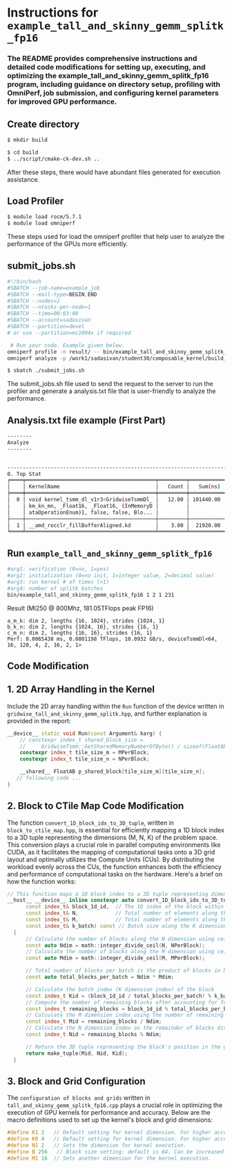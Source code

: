 # Instructions for ```example_tall_and_skinny_gemm_splitk_fp16```
### The README provides comprehensive instructions and detailed code modifications for setting up, executing, and optimizing the example_tall_and_skinny_gemm_splitk_fp16 program, including guidance on directory setup, profiling with OmniPerf, job submission, and configuring kernel parameters for improved GPU performance.

## Create directory
```bash
$ mkdir build
```
```bash
$ cd build
$ ../script/cmake-ck-dev.sh ..
```
After these steps, there would have abundant files generated for execution assistance.

## Load Profiler
```bash
$ module load rocm/5.7.1
$ module load omniperf
```
These steps used for load the omniperf profiler that help user to analyze the performance of the GPUs more efficiently.

## submit_jobs.sh
```bash
#!/bin/bash
#SBATCH --job-name=example_job
#SBATCH --mail-type=BEGIN,END
#SBATCH --nodes=1
#SBATCH --ntasks-per-node=1
#SBATCH --time=00:03:00
#SBATCH --account=sadasivan
#SBATCH --partition=devel
# or use --partition=mi1004x if required

 # Run your code. Example given below.
omniperf profile -n result/ -- bin/example_tall_and_skinny_gemm_splitk_fp16 1 2 1 231
omniperf analyze -p /work1/sadasivan/student30/composable_kernel/build_new/workloads/result/mi100 &>analysis.txt
```
```bash
$ sbatch ./submit_jobs.sh
```
The submit_jobs.sh file used to send the request to the server to run the profiler and generate a analysis.txt file that is user-friendly to analyze the performance.

## Analysis.txt file example (First Part)
```bash
--------
Analyze
--------


--------------------------------------------------------------------------------
0. Top Stat
╒════╤══════════════════════════════════════════╤═════════╤═══════════╤════════════╤══════════════╤═══════╕
│    │ KernelName                               │   Count │   Sum(ns) │   Mean(ns) │   Median(ns) │   Pct │
╞════╪══════════════════════════════════════════╪═════════╪═══════════╪════════════╪══════════════╪═══════╡
│  0 │ void kernel_tsmm_dl_v1r3<GridwiseTsmmDl_ │   12.00 │ 101440.00 │    8453.33 │      6720.00 │ 82.23 │
│    │ km_kn_mn, _Float16, _Float16, (InMemoryD │         │           │            │              │       │
│    │ ataOperationEnum)1, false, false, Blo... │         │           │            │              │       │
├────┼──────────────────────────────────────────┼─────────┼───────────┼────────────┼──────────────┼───────┤
│  1 │ __amd_rocclr_fillBufferAligned.kd        │    3.00 │  21920.00 │    7306.67 │      7200.00 │ 17.77 │
╘════╧══════════════════════════════════════════╧═════════╧═══════════╧════════════╧══════════════╧═══════╛
```

## Run ```example_tall_and_skinny_gemm_splitk_fp16```
```bash
#arg1: verification (0=no, 1=yes)
#arg2: initialization (0=no init, 1=integer value, 2=decimal value)
#arg3: run kernel # of times (>1)
#arg4: number of splitk batches
bin/example_tall_and_skinny_gemm_splitk_fp16 1 2 1 231

```

Result (MI250 @ 800Mhz, 181.05TFlops peak FP16)
```
a_m_k: dim 2, lengths {16, 1024}, strides {1024, 1}
b_k_n: dim 2, lengths {1024, 16}, strides {16, 1}
c_m_n: dim 2, lengths {16, 16}, strides {16, 1}
Perf: 0.0065438 ms, 0.0801198 TFlops, 10.0932 GB/s, deviceTsmmDl<64, 16, 128, 4, 2, 16, 2, 1>
```
## Code Modification
## 1. 2D Array Handling in the Kernel
Include the 2D array handling within the `Run` function of the device written in `gridwise_tall_and_skinny_gemm_splitk.hpp`, 
and further explanation is provided in the report: 
```cpp
__device__ static void Run(const Argument& karg) {
    // constexpr index_t shared_block_size =
    //     GridwiseTsmm::GetSharedMemoryNumberOfByte() / sizeof(FloatAB);
    constexpr index_t tile_size_m = MPerBlock;
    constexpr index_t tile_size_n = NPerBlock;

    __shared__ FloatAB p_shared_block[tile_size_m][tile_size_n];
   // following code ...
}
```
## 2. Block to CTile Map Code Modification
The function `convert_1D_block_idx_to_3D_tuple`, written in `block_to_ctile_map.hpp`, is essential for efficiently mapping a 1D block index to a 3D tuple representing the dimensions (M, N, K) of the problem space. This conversion plays a crucial role in parallel computing environments like CUDA, as it facilitates the mapping of computational tasks onto a 3D grid layout and optimally utilizes the Compute Units (CUs). By distributing the workload evenly across the CUs, the function enhances both the efficiency and performance of computational tasks on the hardware. Here's a brief on how the function works: 

```cpp
// This function maps a 1D block index to a 3D tuple representing dimensions (M, N, K) in a grid.
__host__ __device__ inline constexpr auto convert_1D_block_idx_to_3D_tuple(
      const index_t& block_1d_id,  // The 1D index of the block within the batch
      const index_t& N,            // Total number of elements along the N dimension
      const index_t& M,            // Total number of elements along the M dimension
      const index_t& k_batch) const // Batch size along the K dimension
  {
      // Calculate the number of blocks along the N dimension using ceiling division
      const auto Ndim = math::integer_divide_ceil(N, NPerBlock);
      // Calculate the number of blocks along the M dimension using ceiling division
      const auto Mdim = math::integer_divide_ceil(M, MPerBlock);

      // Total number of blocks per batch is the product of blocks in N and M dimensions
      const auto total_blocks_per_batch = Ndim * Mdim;

      // Calculate the batch index (K dimension index) of the block
      const index_t Kid = (block_1d_id / total_blocks_per_batch) % k_batch;
      // Compute the number of remaining blocks after accounting for full batches
      const index_t remaining_blocks = block_1d_id % total_blocks_per_batch; 
      // Calculate the M dimension index using the number of remaining blocks divided by N dimension blocks
      const index_t Mid = remaining_blocks / Ndim;
      // Calculate the N dimension index as the remainder of blocks divided by N dimension
      const index_t Nid = remaining_blocks % Ndim;

      // Return the 3D tuple representing the block's position in the grid (Mid, Nid, Kid)
      return make_tuple(Mid, Nid, Kid);
  }

```
## 3. Block and Grid Configuration

The `configuration of blocks and grids` written in `tall_and_skinny_gemm_splitk_fp16.cpp` plays a crucial role in optimizing the execution of GPU kernels for performance and accuracy. Below are the macro definitions used to set up the kernel's block and grid dimensions:

```cpp
#define K1 2   // Default setting for kernel dimension. For higher accuracy, set to 4.
#define K0 4   // Default setting for kernel dimension. For higher accuracy, set to 8.
#define N1 2   // Sets the dimension for kernel execution.
#define B 256   // Block size setting: default is 64. Can be increased to 256 for different performance characteristics.
#define M1 16  // Sets another dimension for the kernel execution.
